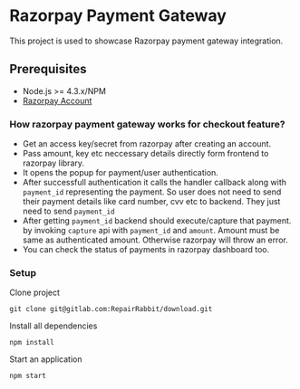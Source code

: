 # Razorpay Payment Gateway
This project is used to showcase Razorpay payment gateway integration.

## Prerequisites
* Node.js >= 4.3.x/NPM
* [Razorpay Account](https://dashboard.razorpay.com/#/access/signin)

### How razorpay payment gateway works for checkout feature?
* Get an access key/secret from razorpay after creating an account.
* Pass amount, key etc neccessary details directly form frontend to razorpay library.
* It opens the popup for payment/user authentication.
* After successfull authentication it calls the handler callback along with `payment_id` representing the payment. So user does not need to send their payment details like card number, cvv etc to backend. They just need to send `payment_id`
* After getting `payment_id` backend should execute/capture that payment. by invoking `capture` api with `payment_id` and `amount`.  Amount must be same as authenticated amount. Otherwise razorpay will throw an error.
* You can check the status of payments in razorpay dashboard too.


### Setup

Clone project

```
git clone git@gitlab.com:RepairRabbit/download.git
```
Install all dependencies

```
npm install
```

Start an application

```
npm start
```